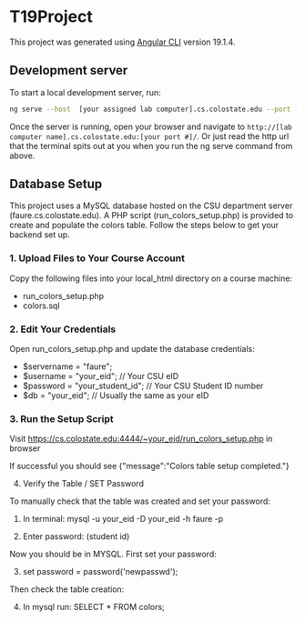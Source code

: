 # T19Project

This project was generated using [Angular CLI](https://github.com/angular/angular-cli) version 19.1.4.

## Development server

To start a local development server, run:

```bash
ng serve --host  [your assigned lab computer].cs.colostate.edu --port [your assigned port #]
```

Once the server is running, open your browser and navigate to `http://[lab computer name].cs.colostate.edu:[your port #]/`. Or just read the http url that the terminal spits out at you when you run the ng serve command from above. 

## Database Setup

This project uses a MySQL database hosted on the CSU department server (faure.cs.colostate.edu). A PHP script (run_colors_setup.php) is provided to create and populate the colors table. Follow the steps below to get your backend set up.

### 1. Upload Files to Your Course Account

Copy the following files into your local_html directory on a course machine:
- run_colors_setup.php
- colors.sql

### 2. Edit Your Credentials

Open run_colors_setup.php and update the database credentials:

- $servername = "faure";
- $username = "your_eid";         // Your CSU eID
- $password = "your_student_id";  // Your CSU Student ID number
- $db = "your_eid";               // Usually the same as your eID

### 3. Run the Setup Script

Visit https://cs.colostate.edu:4444/~your_eid/run_colors_setup.php in browser

If successful you should see {"message":"Colors table setup completed."}

4. Verify the Table / SET Password

To manually check that the table was created and set your password:

1. In terminal: mysql -u your_eid -D your_eid -h faure -p

2. Enter password: (student id)

Now you should be in MYSQL. First set your password:

3. set password = password('newpasswd');

Then check the table creation:

4. In mysql run: SELECT * FROM colors;


